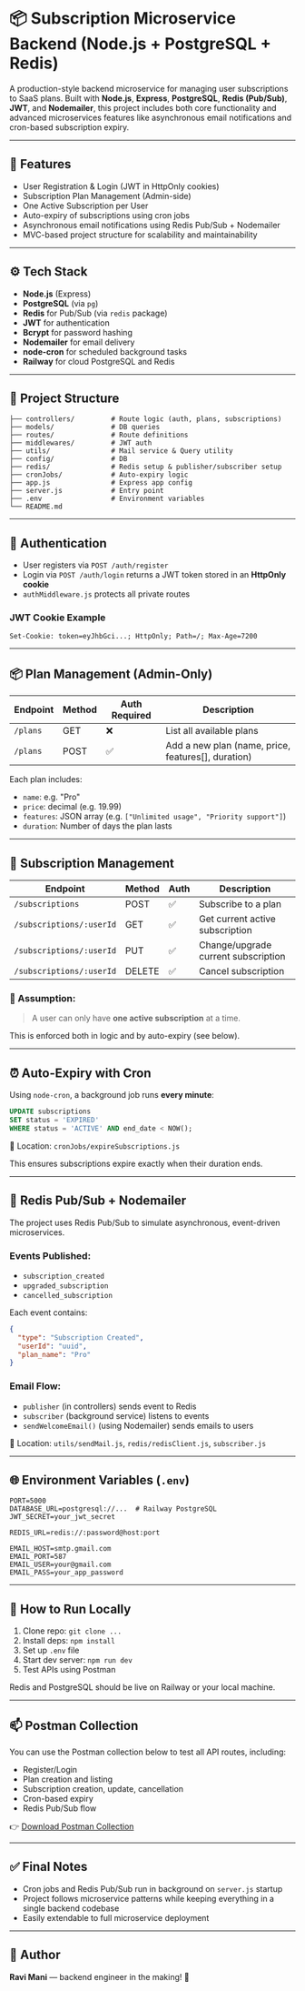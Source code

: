 # 📦 Subscription Microservice Backend (Node.js + PostgreSQL + Redis)

A production-style backend microservice for managing user subscriptions to SaaS plans. Built with **Node.js**, **Express**, **PostgreSQL**, **Redis (Pub/Sub)**, **JWT**, and **Nodemailer**, this project includes both core functionality and advanced microservices features like asynchronous email notifications and cron-based subscription expiry.

---

## 🚀 Features

* User Registration & Login (JWT in HttpOnly cookies)
* Subscription Plan Management (Admin-side)
* One Active Subscription per User
* Auto-expiry of subscriptions using cron jobs
* Asynchronous email notifications using Redis Pub/Sub + Nodemailer
* MVC-based project structure for scalability and maintainability

---

## ⚙️ Tech Stack

* **Node.js** (Express)
* **PostgreSQL** (via `pg`)
* **Redis** for Pub/Sub (via `redis` package)
* **JWT** for authentication
* **Bcrypt** for password hashing
* **Nodemailer** for email delivery
* **node-cron** for scheduled background tasks
* **Railway** for cloud PostgreSQL and Redis

---

## 📁 Project Structure

```
├── controllers/         # Route logic (auth, plans, subscriptions)
├── models/              # DB queries
├── routes/              # Route definitions
├── middlewares/         # JWT auth
├── utils/               # Mail service & Query utility
├── config/              # DB
├── redis/               # Redis setup & publisher/subscriber setup
├── cronJobs/            # Auto-expiry logic
├── app.js               # Express app config
├── server.js            # Entry point
├── .env                 # Environment variables
└── README.md
```

---

## 🔐 Authentication

* User registers via `POST /auth/register`
* Login via `POST /auth/login` returns a JWT token stored in an **HttpOnly cookie**
* `authMiddleware.js` protects all private routes

### JWT Cookie Example

```
Set-Cookie: token=eyJhbGci...; HttpOnly; Path=/; Max-Age=7200
```

---

## 📦 Plan Management (Admin-Only)

| Endpoint | Method | Auth Required | Description                                         |
| -------- | ------ | ------------- | --------------------------------------------------- |
| `/plans` | GET    | ❌             | List all available plans                            |
| `/plans` | POST   | ✅             | Add a new plan (name, price, features\[], duration) |

Each plan includes:

* `name`: e.g. "Pro"
* `price`: decimal (e.g. 19.99)
* `features`: JSON array (e.g. `["Unlimited usage", "Priority support"]`)
* `duration`: Number of days the plan lasts

---

## 📃 Subscription Management

| Endpoint                 | Method | Auth | Description                         |
| ------------------------ | ------ | ---- | ----------------------------------- |
| `/subscriptions`         | POST   | ✅    | Subscribe to a plan                 |
| `/subscriptions/:userId` | GET    | ✅    | Get current active subscription     |
| `/subscriptions/:userId` | PUT    | ✅    | Change/upgrade current subscription |
| `/subscriptions/:userId` | DELETE | ✅    | Cancel subscription                 |

### 🛑 Assumption:

> A user can only have **one active subscription** at a time.

This is enforced both in logic and by auto-expiry (see below).

---

## ⏰ Auto-Expiry with Cron

Using `node-cron`, a background job runs **every minute**:

```sql
UPDATE subscriptions
SET status = 'EXPIRED'
WHERE status = 'ACTIVE' AND end_date < NOW();
```

📄 Location: `cronJobs/expireSubscriptions.js`

This ensures subscriptions expire exactly when their duration ends.

---

## 📨 Redis Pub/Sub + Nodemailer

The project uses Redis Pub/Sub to simulate asynchronous, event-driven microservices.

### Events Published:

* `subscription_created`
* `upgraded_subscription`
* `cancelled_subscription`

Each event contains:

```json
{
  "type": "Subscription Created",
  "userId": "uuid",
  "plan_name": "Pro"
}
```

### Email Flow:

* `publisher` (in controllers) sends event to Redis
* `subscriber` (background service) listens to events
* `sendWelcomeEmail()` (using Nodemailer) sends emails to users

📄 Location: `utils/sendMail.js`, `redis/redisClient.js`, `subscriber.js`

---

## 🌐 Environment Variables (`.env`)

```
PORT=5000
DATABASE_URL=postgresql://...  # Railway PostgreSQL
JWT_SECRET=your_jwt_secret

REDIS_URL=redis://:password@host:port

EMAIL_HOST=smtp.gmail.com
EMAIL_PORT=587
EMAIL_USER=your@gmail.com
EMAIL_PASS=your_app_password
```

---

## 🚀 How to Run Locally

1. Clone repo: `git clone ...`
2. Install deps: `npm install`
3. Set up `.env` file
4. Start dev server: `npm run dev`
5. Test APIs using Postman

Redis and PostgreSQL should be live on Railway or your local machine.

---

## 📫 Postman Collection

You can use the Postman collection below to test all API routes, including:

- Register/Login
- Plan creation and listing
- Subscription creation, update, cancellation
- Cron-based expiry
- Redis Pub/Sub flow

👉 [Download Postman Collection](docs/Subscription-api.postman_collection.json)

---

## ✅ Final Notes

* Cron jobs and Redis Pub/Sub run in background on `server.js` startup
* Project follows microservice patterns while keeping everything in a single backend codebase
* Easily extendable to full microservice deployment

---

## 🙌 Author

**Ravi Mani** — backend engineer in the making! 🚀
